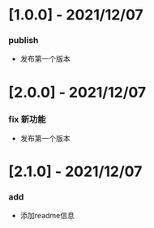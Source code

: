# [1.0.0] - 2021/12/07
### publish
- 发布第一个版本

# [2.0.0] - 2021/12/07
### fix 新功能
- 发布第一个版本

# [2.1.0] - 2021/12/07
### add 
- 添加readme信息